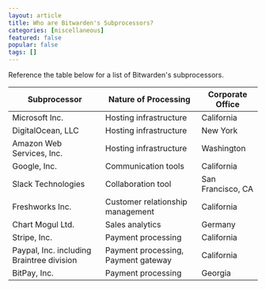 ```yaml
---
layout: article
title: Who are Bitwarden's Subprocessors?
categories: [miscellaneous]
featured: false
popular: false
tags: []
---
```


Reference the table below for a list of Bitwarden's subprocessors.

| Subprocessor                              | Nature of Processing                | Corporate Office  |
| ----------------------------------------- | ----------------------------------- | ----------------- |
| Microsoft Inc.                            | Hosting infrastructure              | California        |
| DigitalOcean, LLC                         | Hosting infrastructure              | New York          |
| Amazon Web Services, Inc.                 | Hosting infrastructure              | Washington        |
| Google, Inc.                              | Communication tools                 | California        |
| Slack Technologies                        | Collaboration tool                  | San Francisco, CA |
| Freshworks Inc.                           | Customer relationship management    | California        |
| Chart Mogul Ltd.                          | Sales analytics                     | Germany           |
| Stripe, Inc.                              | Payment processing                  | California        |
| Paypal, Inc. including Braintree division | Payment processing, Payment gateway | California        |
| BitPay, Inc.                              | Payment processing                  | Georgia           |


<script src="https://bitwarden.freshsales.io/web_forms/9d74403abd693568c2f9c817630f6ddfbcd4a3dd2ca7a3db50c1e1eaf9362a0e/form.js"
    crossorigin="anonymous"
    id="fs_9d74403abd693568c2f9c817630f6ddfbcd4a3dd2ca7a3db50c1e1eaf9362a0e"></script>
